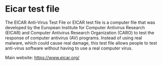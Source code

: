 # Eicar test file

The EICAR Anti-Virus Test File or EICAR test file is a computer file that was developed by the European Institute for Computer Antivirus Research (EICAR) and Computer Antivirus Research Organization (CARO) to test the response of computer antivirus (AV) programs. Instead of using real malware, which could cause real damage, this test file allows people to test anti-virus software without having to use a real computer virus.

Main website: https://www.eicar.org/